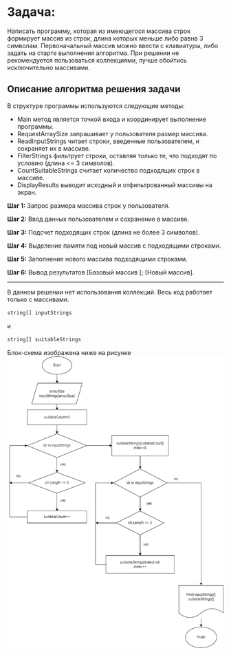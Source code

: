 # Задача: #
Написать программу, которая из имеющегося массива строк формирует массив из строк, длина которых меньше либо равна 3 символам. Первоначальный массив можно ввести с клавиатуры, либо задать на старте выполнения алгоритма. При решении не рекомендуется пользоваться коллекциями, лучше обойтись исключительно массивами.


## Описание алгоритма решения задачи

В структуре программы используются следующие методы:

- Main метод является точкой входа и координирует выполнение программы.
- RequestArraySize запрашивает у пользователя размер массива.
- ReadInputStrings читает строки, введенные пользователем, и сохраняет их в массиве.
- FilterStrings фильтрует строки, оставляя только те, что подходят по условию (длина <= 3 символов).
- CountSuitableStrings считает количество подходящих строк в массиве.
- DisplayResults выводит исходный и отфильтрованный массивы на экран.

**Шаг 1:**
Запрос размера массива строк у пользователя.

**Шаг 2:** 
Ввод данных пользователем и сохранение в массиве.

**Шаг 3:** 
Подсчет подходящих строк (длина не более 3 символов).

**Шаг 4:**
Выделение памяти под новый массив с подходящими строками.

**Шаг 5:**
Заполнение нового массива подходящими строками.

**Шаг 6:**
Вывод результатов
[Базовый массив ];
[Новый массив].

___
В данном решении нет использования коллекций. Весь код работает только с массивами.

```csh
string[] inputStrings
``` 
и

```csh
string[] suitableStrings
```
Блок-схема изображена ниже на рисунке
![Блок-схема](diagram.png)
